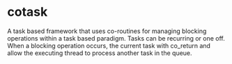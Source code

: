 # cotask
A task based framework that uses co-routines for managing blocking operations within a task based paradigm.  Tasks can be recurring or one off.  When a blocking operation occurs, the current task with co_return and allow the executing thread to process another task in the queue.
